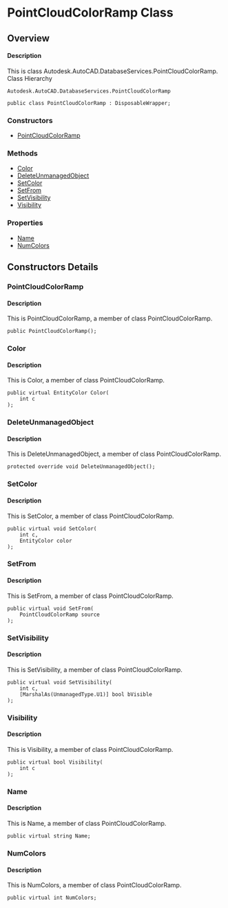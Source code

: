 # PointCloudColorRamp Class

## Overview

#### Description
This is class Autodesk.AutoCAD.DatabaseServices.PointCloudColorRamp.
Class Hierarchy
```text
Autodesk.AutoCAD.DatabaseServices.PointCloudColorRamp
```

```text
public class PointCloudColorRamp : DisposableWrapper;
```

### Constructors

- [PointCloudColorRamp](#pointcloudcolorramp)

### Methods

- [Color](#color)
- [DeleteUnmanagedObject](#deleteunmanagedobject)
- [SetColor](#setcolor)
- [SetFrom](#setfrom)
- [SetVisibility](#setvisibility)
- [Visibility](#visibility)

### Properties

- [Name](#name)
- [NumColors](#numcolors)


## Constructors Details

### PointCloudColorRamp

#### Description
This is PointCloudColorRamp, a member of class PointCloudColorRamp.
```text
public PointCloudColorRamp();
```

### Color

#### Description
This is Color, a member of class PointCloudColorRamp.
```text
public virtual EntityColor Color(
    int c
);
```

### DeleteUnmanagedObject

#### Description
This is DeleteUnmanagedObject, a member of class PointCloudColorRamp.
```text
protected override void DeleteUnmanagedObject();
```

### SetColor

#### Description
This is SetColor, a member of class PointCloudColorRamp.
```text
public virtual void SetColor(
    int c, 
    EntityColor color
);
```

### SetFrom

#### Description
This is SetFrom, a member of class PointCloudColorRamp.
```text
public virtual void SetFrom(
    PointCloudColorRamp source
);
```

### SetVisibility

#### Description
This is SetVisibility, a member of class PointCloudColorRamp.
```text
public virtual void SetVisibility(
    int c, 
    [MarshalAs(UnmanagedType.U1)] bool bVisible
);
```

### Visibility

#### Description
This is Visibility, a member of class PointCloudColorRamp.
```text
public virtual bool Visibility(
    int c
);
```

### Name

#### Description
This is Name, a member of class PointCloudColorRamp.
```text
public virtual string Name;
```

### NumColors

#### Description
This is NumColors, a member of class PointCloudColorRamp.
```text
public virtual int NumColors;
```
